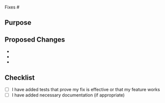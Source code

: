 Fixes #

## Purpose

## Proposed Changes

  -
  -
  -

## Checklist

- [ ] I have added tests that prove my fix is effective or that my feature works
- [ ] I have added necessary documentation (if appropriate)